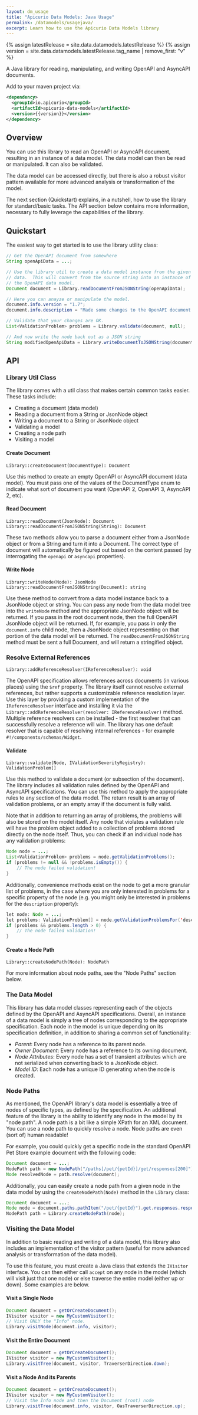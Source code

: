 ```yaml
---
layout: dm_usage
title: "Apicurio Data Models: Java Usage"
permalink: /datamodels/usagejava/
excerpt: Learn how to use the Apicurio Data Models library
---
```


{% assign latestRelease = site.data.datamodels.latestRelease %}
{% assign version = site.data.datamodels.latestRelease.tag_name | remove_first: "v" %}

A Java library for reading, manipulating, and writing OpenAPI and AsyncAPI documents.

Add to your maven project via:

```xml
<dependency>
  <groupId>io.apicurio</groupId>
  <artifactId>apicurio-data-models</artifactId>
  <version>{{version}}</version>
</dependency>
```

## Overview

You can use this library to read an OpenAPI or AsyncAPI document, resulting in an instance
of a data model.  The data model can then be read or manipulated.  It can also be validated.

The data model can be accessed directly, but there is also a robust visitor
pattern available for more advanced analysis or transformation of the model.

The next section (Quickstart) explains, in a nutshell, how to use the library
for standard/basic tasks.  The API section below contains more information,
necessary to fully leverage the capabilities of the library.

## Quickstart

The easiest way to get started is to use the library utility class:

```Java
// Get the OpenAPI document from somewhere
String openApiData = ...;

// Use the library util to create a data model instance from the given
// data.  This will convert from the source string into an instance of 
// the OpenAPI data model.
Document document = Library.readDocumentFromJSONString(openApiData);

// Here you can anayze or manipulate the model.
document.info.version = "1.7";
document.info.description = "Made some changes to the OpenAPI document!";

// Validate that your changes are OK.
List<ValidationProblem> problems = Library.validate(document, null);

// And now write the node back out as a JSON string
String modifiedOpenApiData = Library.writeDocumentToJSONString(document);
```

## API

### Library Util Class
The library comes with a util class that makes certain common tasks easier.
These tasks include:

* Creating a document (data model)
* Reading a document from a String or JsonNode object
* Writing a document to a String or JsonNode object
* Validating a model
* Creating a node path
* Visiting a model

#### Create Document
`Library::createDocument(DocumentType): Document`

Use this method to create an empty OpenAPI or AsyncAPI document (data model).  You
must pass one of the values of the DocumentType enum to indicate what sort of
document you want (OpenAPI 2, OpenAPI 3, AsyncAPI 2, etc).

#### Read Document
`Library::readDocument(JsonNode): Document`
`Library::readDocumentFromJSONString(String): Document`

These two methods allow you to parse a document either from a JsonNode object or from a 
String and turn it into a Document.  The correct type of document will automatically
be figured out based on the content passed (by interrogating the `openapi` or `asyncapi`
properties).

#### Write Node
`Library::writeNode(Node): JsonNode`
`Library::readDocumentFromJSONString(Document): string`

Use these method to convert from a data model instance back to a JsonNode object or
string.  You can pass any node from the data model tree into the `writeNode` method 
and the appropriate JsonNode object will be returned.  If you pass in the root document node, then the 
full OpenAPI JsonNode object will be returned.  If, for example, you pass in only the
`document.info` child node, then a JsonNode object representing on that portion of the
data model will be returned.  The `readDocumentFromJSONString` method must be
sent a full Document, and will return a stringified object.

### Resolve External References
`Library::addReferenceResolver(IReferenceResolver): void`

The OpenAPI specification allows references across documents (in various places)
using the `$ref` property.  The library itself cannot resolve external references,
but rather supports a customizable reference resolution layer.  Use this layer by
providing a custom implementation of the `IReferenceResolver` interface and 
installing it via the `Library::addReferenceResolver(resolver: IReferenceResolver)`
method.  Multiple reference resolvers can be installed - the first resolver that
can successfully resolve a reference will win.  The library has one default resolver
that is capable of resolving internal references - for example `#!/components/schemas/Widget`.

#### Validate
`Library::validate(Node, IValidationSeverityRegistry): ValidationProblem[]`

Use this method to validate a document (or subsection of the document).  The
library includes all validation rules defined by the OpenAPI and AsyncAPI specifications.
You can use this method to apply the appropriate rules to any section of the
data model.  The return result is an array of validation problems, or an empty
array if the document is fully valid.

Note that in addition to returning an array of problems, the problems will also
be stored on the model itself.  Any node that violates a validation rule
will have the problem object added to a collection of problems stored directly
on the node itself.  Thus, you can check if an individual node has any 
validation problems:

```Java
Node node = ...;
List<ValidationProblem> problems = node.getValidationProblems();
if (problems != null && !problems.isEmpty()) {
    // The node failed validation!
}
```

Additionally, convenience methods exist on the node to get a more granular
list of problems, in the case where you are only interested in problems for a
specific property of the node (e.g. you might only be interested in problems
for the `description` property):

```Java
let node: Node = ...;
let problems: ValidationProblem[] = node.getValidationProblemsFor('description');
if (problems && problems.length > 0) {
    // The node failed validation!
}
```


#### Create a Node Path
`Library::createNodePath(Node): NodePath`

For more information about node paths, see the "Node Paths" section below.


### The Data Model
This library has data model classes representing each of the objects defined
by the OpenAPI and AsyncAPI specifications.  Overall, an instance of a data model is simply
a tree of nodes corresponding to the appropriate specification.  Each node in the
model is unique depending on its specification definition, in addition to 
sharing a common set of functionality:

* _Parent_: Every node has a reference to its parent node.
* _Owner Document_: Every node has a reference to its owning document.
* _Node Attributes_:  Every node has a set of transient attributes which
  are not serialized when converting back to a JsonNode object.
* _Model ID_: Each node has a unique ID generating when the node is created.


### Node Paths
As mentioned, the OpenAPI library's data model is essentially a tree of nodes
of specific types, as defined by the specification.  An additional feature
of the library is the ability to identify any node in the model by its "node
path".  A node path is a bit like a simple XPath for an XML document.  You
can use a node path to quickly resolve a node.  Node paths are even (sort of)
human readable!

For example, you could quickly get a specific node in the standard OpenAPI
Pet Store example document with the following code:

```Java
Document document = ...;
NodePath path = new NodePath("/paths[/pet/{petId}]/get/responses[200]");
Node resolvedNode = path.resolve(document);
```

Additionally, you can easily create a node path from a given node in the 
data model by using the `createNodePath(Node)` method in the 
`Library` class:

```Java
Document document = ...;
Node node = document.paths.pathItem("/pet/{petId}").get.responses.response("200");
NodePath path = Library.createNodePath(node);
```


### Visiting the Data Model
In addition to basic reading and writing of a data model, this library also
includes an implementation of the visitor pattern (useful for more advanced
analysis or transformation of the data model).

To use this feature, you must create a Java class that extends the 
`IVisitor` interface.  You can then either call `accept` on any node in 
the model (which will visit just that one node) or else traverse the entire 
model (either up or down).  Some examples are below.

#### Visit a Single Node
```Java
Document document = getOrCreateDocument();
IVisitor visitor = new MyCustomVisitor();
// Visit ONLY the "Info" node.
Library.visitNode(document.info, visitor);
```

#### Visit the Entire Document

```Java
Document document = getOrCreateDocument();
IVisitor visitor = new MyCustomVisitor();
Library.visitTree(document, visitor, TraverserDirection.down);
```

#### Visit a Node And its Parents
```Java
Document document = getOrCreateDocument();
IVisitor visitor = new MyCustomVisitor();
// Visit the Info node and then the Document (root) node
Library.visitTree(document.info, visitor, OasTraverserDirection.up);
```
